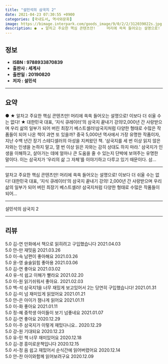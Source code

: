 ```yaml
---
title: "설민석의 삼국지 2"
date: 2021-04-23 07:30:55 +0900
categories: [국내도서, 역사와문화]
image: https://bimage.interpark.com/goods_image/9/0/2/2/312039022s.jpg
description: ●  ★ 알차고 주요한 핵심 콘텐츠만!     머리에 쏙쏙 들어오는 설명으로!    이보다 더 쉬울 수는 없다! ★ 대한민국 대표, ‘지식 큐레이터’의 삼국지 끝내기 강의!2,000년 간 사랑받으며 우리 삶의 일부가 되어 버린 최장기 베스트셀러!삼국지처럼 다양한 형태로 수많은 작품들이 되어 나온 책이 과
---
```


## **정보**

- **ISBN : 9788933870839**
- **출판사 : 세계사**
- **출판일 : 20190820**
- **저자 : 설민석**

------



## **요약**

●  ★ 알차고 주요한 핵심 콘텐츠만!     머리에 쏙쏙 들어오는 설명으로!    이보다 더 쉬울 수는 없다! ★ 대한민국 대표, ‘지식 큐레이터’의 삼국지 끝내기 강의!2,000년 간 사랑받으며 우리 삶의 일부가 되어 버린 최장기 베스트셀러!삼국지처럼 다양한 형태로 수많은 작품들이 되어 나온 책이 과연 또 있을까? 중국 5,000년 역사에서 가장 유명한 작품이자, 지난 수백 년간 장기 스테디셀러의 아성을 지켜왔던 책. ‘삼국지를 세 번 이상 읽지 않은 자와는 인생을 논하지 말고, 열 번 이상 읽은 자와는 감히 상대도 하지 마라.’ 삼국지가 인생을 이해하고, 살아가는 데에 얼마나 큰 도움을 줄 수 있는지 단박에 보여주는 유명한 말이다. 이는 삼국지가 ‘우리의 삶 그 자체’를 이야기하고 다루고 있기 때문이다. 삼...

------

알차고 주요한 핵심 콘텐츠만!  &#x0D;머리에 쏙쏙 들어오는 설명으로! &#x0D;이보다 더 쉬울 수는 없다! &#x0D;대한민국 대표, ‘지식 큐레이터’의 삼국지 끝내기 강의!&#x0D;&#x0D;2,000년 간 사랑받으며 우리 삶의 일부가 되어 버린 최장기 베스트셀러!&#x0D;&#x0D;삼국지처럼 다양한 형태로 수많은 작품들이 되어... 

------


설민석의 삼국지 2 

------


## **리뷰** 

5.0 김-연 만화에서  책으로 읽히려고 구입했습니다  2021.04.03 <br/>5.0 안-만 재밋음 2021.03.26 <br/>5.0 이-숙 남편이 좋아해요 2021.03.26 <br/>5.0 윤-영 술술읽힘 좋아용 2021.03.06 <br/>5.0 김-연 좋아요 2021.03.02 <br/>4.0 유-석 쉽고 이해가 빨라요 2021.02.20 <br/>5.0 이-원 읽기쉬워서 좋아요.  2021.02.03 <br/>5.0 백-석 삼국지1을 너무 재밌게 보고있어서 2는 당연히 구입했습니다! 2021.01.31 <br/>5.0 김-미 넘 재미있게 읽었어요 2021.01.21 <br/>5.0 안-은 아이가 잼나게 읽어요 2021.01.11 <br/>5.0 이-화 좋아요 2021.01.11 <br/>5.0 정-혜 중학생 아이들이 보기 넘좋네요 2021.01.07 <br/>5.0 김-연 좋아요 2020.12.29 <br/>5.0 이-주 삼국지가 이렇게 재밌다니요.. 2020.12.29 <br/>5.0 강-원 기대되요 2020.12.23 <br/>5.0 유-민 책 너무 재미있어요 2020.12.18 <br/>5.0 김-경 흥미로운책입니다 2020.12.15 <br/>5.0 서-정 음 쉽고 재밌어서 순식간에 읽어버렸어요
 2020.12.14 <br/>5.0 안-찬 아이와함께 읽어보려구요 2020.12.09 <br/>
